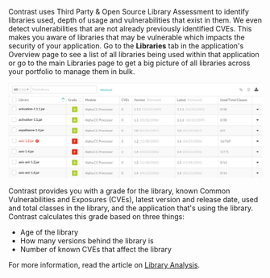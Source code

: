 <!--
title: "Keep Track of Libraries"
description: "Overview of keeping track of libraries"
tags: "user applications track libraries quick start guide"
-->

Contrast uses Third Party & Open Source Library Assessment to identify libraries used, depth of usage and vulnerabilities that exist in them. We even detect vulnerabilities that are not already previously identified CVEs. This makes you aware of libraries that may be vulnerable which impacts the security of your application. Go to the **Libraries** tab in the application's Overview page to see a list of all libraries being used within that application or go to the main Libraries page to get a big picture of all libraries across your portfolio to manage them in bulk. 

<a href="assets/images/Application_Libraries.png" rel="lightbox" title="Application's Libraries"><img class="thumbnail" src="assets/images/Application_Libraries.png"/></a>

Contrast provides you with a grade for the library, known Common Vulnerabilities and Exposures (CVEs), latest version and release date, used and total classes in the library, and the application that's using the library. Contrast calculates this grade based on three things: 

* Age of the library
* How many versions behind the library is
* Number of known CVEs that affect the library

For more information, read the article on [Library Analysis](user-libraries.html#analysis).